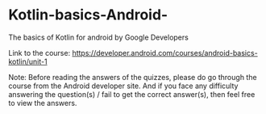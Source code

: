 # Kotlin-basics-Android-
The basics of Kotlin for android by Google Developers 

Link to the course: https://developer.android.com/courses/android-basics-kotlin/unit-1

Note: Before reading the answers of the quizzes, please do go through the course from the Android developer site. And if you face any difficulty answering the question(s) / fail to get the correct answer(s), then feel free to view the answers. 

